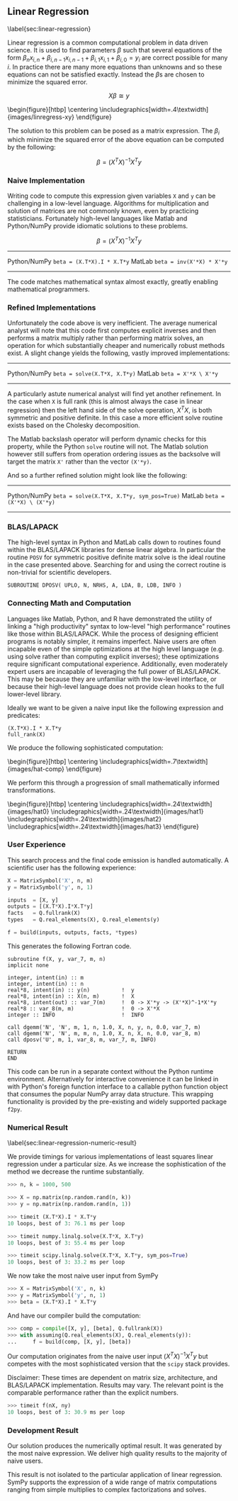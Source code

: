 
Linear Regression
-----------------

\label{sec:linear-regression}

Linear regression is a common computational problem in data driven science.  It is used to find parameters $\beta$ such that several equations of the form $\beta_n x_{i,n} + \beta_{i,n-1} x_{i,n-1} + \beta_{i,1} x_{i,1} + \beta_{i,0} = y_i$ are correct possible for many $i$.  In practice there are many more equations than unknowns and so these equations can not be satisfied exactly.  Instead the $\beta$s are chosen to minimize the squared error.

$$ X \beta \cong y $$

\begin{figure}[htbp]
\centering
\includegraphics[width=.4\textwidth]{images/linregress-xy}
\end{figure}

The solution to this problem can be posed as a matrix expression.  The $\beta_i$ which minimize the squared error of the above equation can be computed by the following:

$$ \beta = (X^TX)^{-1}X^Ty $$


### Naive Implementation

Writing code to compute this expression given variables `X` and `y` can be challenging in a low-level language.  Algorithms for multiplication and solution of matrices are not commonly known, even by practicing statisticians.  Fortunately high-level languages like Matlab and Python/NumPy provide idiomatic solutions to these problems.

$$ \beta = (X^TX)^{-1}X^Ty $$

-------------- -----------------------------
 Python/NumPy  `beta = (X.T*X).I * X.T*y`
 MatLab        `beta = inv(X'*X) * X'*y`
-------------- -----------------------------

The code matches mathematical syntax almost exactly, greatly enabling mathematical programmers.

### Refined Implementations

Unfortunately the code above is very inefficient.  The average numerical analyst will note that this code first computes explicit inverses and then performs a matrix multiply rather than performing matrix solves, an operation for which substantially cheaper and numerically robust methods exist.  A slight change yields the following, vastly improved implementations:

-------------- -----------------------------
 Python/NumPy  `beta = solve(X.T*X, X.T*y)`
 MatLab        `beta = X'*X \ X'*y`
-------------- -----------------------------

A particularly astute numerical analyst will find yet another refinement.  In the case when `X` is full rank (this is almost always the case in linear regression) then the left hand side of the solve operation, $X^TX$, is both symmetric and positive definite.  In this case a more efficient solve routine exists based on the Cholesky decomposition.  

The Matlab backslash operator will perform dynamic checks for this property, while the Python `solve` routine will not.  The Matlab solution however still suffers from operation ordering issues as the backsolve will target the matrix `X'` rather than the vector `(X'*y)`.

And so a further refined solution might look like the following:

-------------- -----------------------------
 Python/NumPy  `beta = solve(X.T*X, X.T*y, sym_pos=True)`
 MatLab        `beta = (X'*X) \ (X'*y)`
-------------- -----------------------------


### BLAS/LAPACK

The high-level syntax in Python and MatLab calls down to routines found within the BLAS/LAPACK libraries for dense linear algebra.  In particular the routine `POSV` for symmetric positive definite matrix solve is the ideal routine in the case presented above.  Searching for and using the correct routine is non-trivial for scientific developers.

    SUBROUTINE DPOSV( UPLO, N, NRHS, A, LDA, B, LDB, INFO )


### Connecting Math and Computation

Languages like Matlab, Python, and R have demonstrated the utility of linking a "high productivity" syntax to low-level "high performance" routines like those within BLAS/LAPACK.  While the process of designing efficient programs is notably simpler, it remains imperfect.  Naive users are often incapable even of the simple optimizations at the high level language (e.g. using solve rather than computing explicit inverses); these optimizations require significant computational experience.  Additionally, even moderately expert users are incapable of leveraging the full power of BLAS/LAPACK.  This may be because they are unfamiliar with the low-level interface, or because their high-level language does not provide clean hooks to the full lower-level library.

Ideally we want to be given a naive input like the following expression and predicates:

    (X.T*X).I * X.T*y
    full_rank(X)

We produce the following sophisticated computation:

\begin{figure}[htbp]
\centering
\includegraphics[width=.7\textwidth]{images/hat-comp}
\end{figure}

We perform this through a progression of small mathematically informed transformations.

\begin{figure}[htbp]
\centering
\includegraphics[width=.24\textwidth]{images/hat0}
\includegraphics[width=.24\textwidth]{images/hat1}
\includegraphics[width=.24\textwidth]{images/hat2}
\includegraphics[width=.24\textwidth]{images/hat3}
\end{figure}


### User Experience

This search process and the final code emission is handled automatically.  A scientific user has the following experience:

~~~~~~~~Python
X = MatrixSymbol('X', n, m)
y = MatrixSymbol('y', n, 1)

inputs  = [X, y]
outputs = [(X.T*X).I*X.T*y]
facts   = Q.fullrank(X)
types   = Q.real_elements(X), Q.real_elements(y)

f = build(inputs, outputs, facts, *types)
~~~~~~~~~


This generates the following Fortran code.

~~~~~~~~Fortran
subroutine f(X, y, var_7, m, n)
implicit none

integer, intent(in) :: m
integer, intent(in) :: n
real*8, intent(in) :: y(n)          !  y
real*8, intent(in) :: X(n, m)       !  X
real*8, intent(out) :: var_7(m)     !  0 -> X'*y -> (X'*X)^-1*X'*y
real*8 :: var_8(m, m)               !  0 -> X'*X
integer :: INFO                     !  INFO

call dgemm('N', 'N', m, 1, n, 1.0, X, n, y, n, 0.0, var_7, m)
call dgemm('N', 'N', m, m, n, 1.0, X, n, X, n, 0.0, var_8, m)
call dposv('U', m, 1, var_8, m, var_7, m, INFO)

RETURN
END
~~~~~~~~~

This code can be run in a separate context without the Python runtime environment.  Alternatively for interactive convenience it can be linked in with Python's foreign function interface to a callable python function object that consumes the popular NumPy array data structure.  This wrapping functionality is provided by the pre-existing and widely supported package `f2py`.


### Numerical Result

\label{sec:linear-regression-numeric-result}

We provide timings for various implementations of least squares linear regression under a particular size.  As we increase the sophistication of the method we decrease the runtime substantially.

~~~~~~~~~~Python
>>> n, k = 1000, 500

>>> X = np.matrix(np.random.rand(n, k))
>>> y = np.matrix(np.random.rand(n, 1))

>>> timeit (X.T*X).I * X.T*y
10 loops, best of 3: 76.1 ms per loop

>>> timeit numpy.linalg.solve(X.T*X, X.T*y)
10 loops, best of 3: 55.4 ms per loop

>>> timeit scipy.linalg.solve(X.T*X, X.T*y, sym_pos=True)
10 loops, best of 3: 33.2 ms per loop
~~~~~~~~~~

We now take the most naive user input from SymPy

~~~~~~~~~~Python
>>> X = MatrixSymbol('X', n, k)
>>> y = MatrixSymbol('y', n, 1)
>>> beta = (X.T*X).I * X.T*y
~~~~~~~~~~

And have our compiler build the computation:

~~~~~~~~~~Python
>>> comp = compile([X, y], [beta], Q.fullrank(X))
>>> with assuming(Q.real_elements(X), Q.real_elements(y)):
...     f = build(comp, [X, y], [beta])
~~~~~~~~~~

Our computation originates from the naive user input $(X^TX)^{-1} X^Ty$ but competes with the most sophisticated version that the `scipy` stack provides.

Disclaimer: These times are dependent on matrix size, architecture, and BLAS/LAPACK implementation.  Results may vary.  The relevant point is the comparable performance rather than the explicit numbers.

~~~~~~~~~~Python
>>> timeit f(nX, ny)
10 loops, best of 3: 30.9 ms per loop
~~~~~~~~~~


### Development Result

Our solution produces the numerically optimal result.  It was generated by the most naive expression.  We deliver high quality results to the majority of naive users.

This result is not isolated to the particular application of linear regression.  SymPy supports the expression of a wide range of matrix computations ranging from simple multiplies to complex factorizations and solves.
